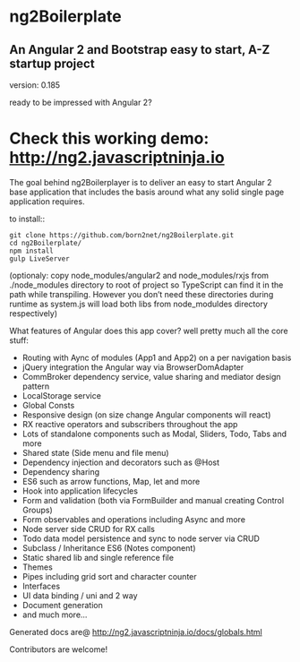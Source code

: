 ng2Boilerplate
=====================

An Angular 2 and Bootstrap easy to start, A-Z startup project
----------------

version: 0.185

ready to be impressed with Angular 2?


Check this working demo: http://ng2.javascriptninja.io
====


The goal behind ng2Boilerplayer is to deliver an easy to start Angular 2 base application that includes the basis around what any solid single page application requires.

to install::
```
git clone https://github.com/born2net/ng2Boilerplate.git
cd ng2Boilerplate/
npm install
gulp LiveServer
```


(optionaly: copy node_modules/angular2 and node_modules/rxjs from ./node_modules directory to root of project so TypeScript can find it in the path while transpiling.
 However you don’t need these directories during runtime as system.js will load both libs from node_moduldes directory respectively)

What features of Angular does this app cover? well pretty much all the core stuff:

- Routing with Aync of modules (App1 and App2) on a per navigation basis
- jQuery integration the Angular way via BrowserDomAdapter
- CommBroker dependency service, value sharing and mediator design pattern
- LocalStorage service
- Global Consts
- Responsive design (on size change Angular components will react) 
- RX reactive operators and subscribers throughout the app
- Lots of standalone components such as Modal, Sliders, Todo, Tabs and more
- Shared state (Side menu and file menu)
- Dependency injection and decorators such as @Host
- Dependency sharing
- ES6 such as arrow functions, Map, let and more
- Hook into application lifecycles
- Form and validation (both via FormBuilder and manual creating Control Groups)
- Form observables and operations including Async and more
- Node server side CRUD for RX calls
- Todo data model persistence and sync to node server via CRUD
- Subclass / Inheritance ES6 (Notes component) 
- Static shared lib and single reference file
- Themes
- Pipes including grid sort and character counter
- Interfaces
- UI data binding / uni and 2 way
- Document generation
- and much more...

Generated docs are@ http://ng2.javascriptninja.io/docs/globals.html


Contributors are welcome!





